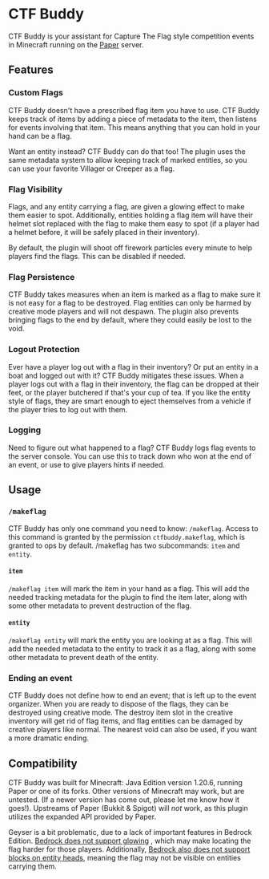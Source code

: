 # CTF Buddy

CTF Buddy is your assistant for Capture The Flag style competition events in Minecraft running
on the [Paper](https://papermc.io/software/paper) server.

## Features

### Custom Flags

CTF Buddy doesn't have a prescribed flag item you have to use. CTF Buddy keeps track of items by
adding a piece of metadata to the item, then listens for events involving that item. This means
anything that you can hold in your hand can be a flag.

Want an entity instead? CTF Buddy can do that too! The plugin uses the same metadata system to
allow keeping track of marked entities, so you can use your favorite Villager or Creeper as a flag.

### Flag Visibility

Flags, and any entity carrying a flag, are given a glowing effect to make them easier to spot.
Additionally, entities holding a flag item will have their helmet slot replaced with the flag to
make them easy to spot (if a player had a helmet before, it will be safely placed in their
inventory).

By default, the plugin will shoot off firework particles every minute to help players find the
flags. This can be disabled if needed.

### Flag Persistence

CTF Buddy takes measures when an item is marked as a flag to make sure it is not easy for a flag
to be destroyed. Flag entities can only be harmed by creative mode players and will not despawn.
The plugin also prevents bringing flags to the end by default, where they could easily be lost to
the void.

### Logout Protection

Ever have a player log out with a flag in their inventory? Or put an entity in a boat and logged
out with it? CTF Buddy mitigates these issues. When a player logs out with a flag in their
inventory, the flag can be dropped at their feet, or the player butchered if that's your cup of
tea. If you like the entity style of flags, they are smart enough to eject themselves from a
vehicle if the player tries to log out with them.

### Logging

Need to figure out what happened to a flag? CTF Buddy logs flag events to the server console.
You can use this to track down who won at the end of an event, or use to give players hints if
needed.

## Usage

### `/makeflag`

CTF Buddy has only one command you need to know: `/makeflag`. Access to
this command is granted by the permission `ctfbuddy.makeflag`, which is granted to ops by default.
/makeflag has two subcommands: `item` and `entity`.

#### `item`

`/makeflag item` will mark the item in your hand as a flag. This will add the needed tracking
metadata for the plugin to find the item later, along with some other metadata to prevent
destruction of the flag.

#### `entity`

`/makeflag entity` will mark the entity you are looking at as a flag. This will add the needed
metadata to the entity to track it as a flag, along with some other metadata to prevent death of
the entity.

### Ending an event

CTF Buddy does not define how to end an event; that is left up to the event organizer. When you
are ready to dispose of the flags, they can be destroyed using creative mode. The destroy item
slot in the creative inventory will get rid of flag items, and flag entities can be damaged by
creative players like normal. The nearest void can also be used, if you want a more dramatic ending.

## Compatibility

CTF Buddy was built for Minecraft: Java Edition version 1.20.6, running Paper or one of its
forks. Other versions of Minecraft may work, but are untested. (If a newer version has come out,
please let me know how it goes!). Upstreams of Paper (Bukkit & Spigot) will *not* work, as this
plugin utilizes the expanded API provided by Paper.

Geyser is a bit problematic, due to a lack of important features in Bedrock Edition.
[Bedrock does not support glowing](https://wiki.geysermc.org/geyser/current-limitations/#:~:text=links%20in%20chat-,Glowing%20effect,-Crafting%20in%20the)
, which may make locating the flag harder for those players. Additionally,
[Bedrock also does not support blocks on entity heads](https://wiki.geysermc.org/geyser/current-limitations/#:~:text=Blocks%20(excluding%20jack%2Do%2Dlantern)%20on%20entity%20heads%20(E.G.%20armor%20stands%2C%20players)), meaning the flag may not be visible on entities carrying them.
